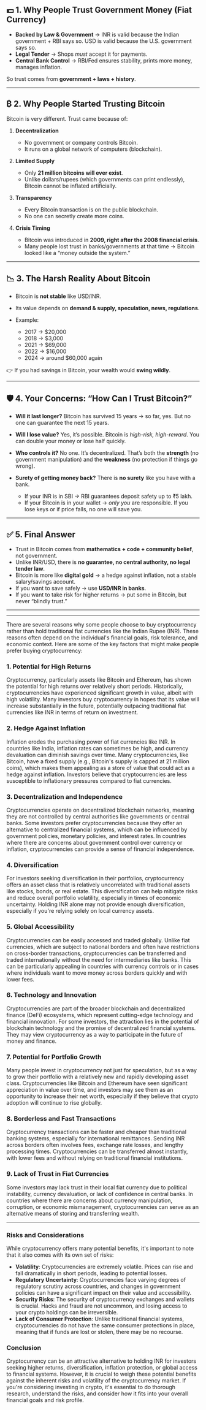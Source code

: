 ## 💵 1. Why People Trust Government Money (Fiat Currency)

* **Backed by Law & Government** → INR is valid because the Indian government + RBI says so. USD is valid because the U.S. government says so.
* **Legal Tender** → Shops *must* accept it for payments.
* **Central Bank Control** → RBI/Fed ensures stability, prints more money, manages inflation.

So trust comes from **government + laws + history**.

---

## ₿ 2. Why People Started Trusting Bitcoin

Bitcoin is very different. Trust came because of:

1. **Decentralization**

   * No government or company controls Bitcoin.
   * It runs on a global network of computers (blockchain).

2. **Limited Supply**

   * Only **21 million bitcoins will ever exist**.
   * Unlike dollars/rupees (which governments can print endlessly), Bitcoin cannot be inflated artificially.

3. **Transparency**

   * Every Bitcoin transaction is on the public blockchain.
   * No one can secretly create more coins.

4. **Crisis Timing**

   * Bitcoin was introduced in **2009, right after the 2008 financial crisis**.
   * Many people lost trust in banks/governments at that time → Bitcoin looked like a “money outside the system.”

---

## 📉 3. The Harsh Reality About Bitcoin

* Bitcoin is **not stable** like USD/INR.
* Its value depends on **demand & supply, speculation, news, regulations**.
* Example:

  * 2017 → \$20,000
  * 2018 → \$3,000
  * 2021 → \$69,000
  * 2022 → \$16,000
  * 2024 → around \$60,000 again

👉 If you had savings in Bitcoin, your wealth would **swing wildly**.

---

## 🛡️ 4. Your Concerns: “How Can I Trust Bitcoin?”

* **Will it last longer?**
  Bitcoin has survived 15 years → so far, yes. But no one can guarantee the next 15 years.

* **Will I lose value?**
  Yes, it’s possible. Bitcoin is *high-risk, high-reward*. You can double your money or lose half quickly.

* **Who controls it?**
  No one. It’s decentralized. That’s both the **strength** (no government manipulation) and the **weakness** (no protection if things go wrong).

* **Surety of getting money back?**
  There is **no surety** like you have with a bank.

  * If your INR is in SBI → RBI guarantees deposit safety up to ₹5 lakh.
  * If your Bitcoin is in your wallet → *only you* are responsible. If you lose keys or if price falls, no one will save you.

---

## ✅ 5. Final Answer

* Trust in Bitcoin comes from **mathematics + code + community belief**, not government.
* Unlike INR/USD, there is **no guarantee, no central authority, no legal tender law**.
* Bitcoin is more like **digital gold** → a hedge against inflation, not a stable salary/savings account.
* If you want to save safely → use **USD/INR in banks**.
* If you want to take risk for higher returns → put some in Bitcoin, but never “blindly trust.”

---
---

There are several reasons why some people choose to buy cryptocurrency rather than hold traditional fiat currencies like the Indian Rupee (INR). These reasons often depend on the individual's financial goals, risk tolerance, and economic context. Here are some of the key factors that might make people prefer buying cryptocurrency:

### 1. **Potential for High Returns**
Cryptocurrency, particularly assets like Bitcoin and Ethereum, has shown the potential for high returns over relatively short periods. Historically, cryptocurrencies have experienced significant growth in value, albeit with high volatility. Many investors buy cryptocurrency in hopes that its value will increase substantially in the future, potentially outpacing traditional fiat currencies like INR in terms of return on investment.

### 2. **Hedge Against Inflation**
Inflation erodes the purchasing power of fiat currencies like INR. In countries like India, inflation rates can sometimes be high, and currency devaluation can diminish savings over time. Many cryptocurrencies, like Bitcoin, have a fixed supply (e.g., Bitcoin's supply is capped at 21 million coins), which makes them appealing as a store of value that could act as a hedge against inflation. Investors believe that cryptocurrencies are less susceptible to inflationary pressures compared to fiat currencies.

### 3. **Decentralization and Independence**
Cryptocurrencies operate on decentralized blockchain networks, meaning they are not controlled by central authorities like governments or central banks. Some investors prefer cryptocurrencies because they offer an alternative to centralized financial systems, which can be influenced by government policies, monetary policies, and interest rates. In countries where there are concerns about government control over currency or inflation, cryptocurrencies can provide a sense of financial independence.

### 4. **Diversification**
For investors seeking diversification in their portfolios, cryptocurrency offers an asset class that is relatively uncorrelated with traditional assets like stocks, bonds, or real estate. This diversification can help mitigate risks and reduce overall portfolio volatility, especially in times of economic uncertainty. Holding INR alone may not provide enough diversification, especially if you're relying solely on local currency assets.

### 5. **Global Accessibility**
Cryptocurrencies can be easily accessed and traded globally. Unlike fiat currencies, which are subject to national borders and often have restrictions on cross-border transactions, cryptocurrencies can be transferred and traded internationally without the need for intermediaries like banks. This can be particularly appealing in countries with currency controls or in cases where individuals want to move money across borders quickly and with lower fees.

### 6. **Technology and Innovation**
Cryptocurrencies are part of the broader blockchain and decentralized finance (DeFi) ecosystems, which represent cutting-edge technology and financial innovation. For some investors, the attraction lies in the potential of blockchain technology and the promise of decentralized financial systems. They may view cryptocurrency as a way to participate in the future of money and finance.

### 7. **Potential for Portfolio Growth**
Many people invest in cryptocurrency not just for speculation, but as a way to grow their portfolio with a relatively new and rapidly developing asset class. Cryptocurrencies like Bitcoin and Ethereum have seen significant appreciation in value over time, and investors may see them as an opportunity to increase their net worth, especially if they believe that crypto adoption will continue to rise globally.

### 8. **Borderless and Fast Transactions**
Cryptocurrency transactions can be faster and cheaper than traditional banking systems, especially for international remittances. Sending INR across borders often involves fees, exchange rate losses, and lengthy processing times. Cryptocurrencies can be transferred almost instantly, with lower fees and without relying on traditional financial institutions.

### 9. **Lack of Trust in Fiat Currencies**
Some investors may lack trust in their local fiat currency due to political instability, currency devaluation, or lack of confidence in central banks. In countries where there are concerns about currency manipulation, corruption, or economic mismanagement, cryptocurrencies can serve as an alternative means of storing and transferring wealth.

---

### Risks and Considerations
While cryptocurrency offers many potential benefits, it's important to note that it also comes with its own set of risks:

- **Volatility**: Cryptocurrencies are extremely volatile. Prices can rise and fall dramatically in short periods, leading to potential losses.
- **Regulatory Uncertainty**: Cryptocurrencies face varying degrees of regulatory scrutiny across countries, and changes in government policies can have a significant impact on their value and accessibility.
- **Security Risks**: The security of cryptocurrency exchanges and wallets is crucial. Hacks and fraud are not uncommon, and losing access to your crypto holdings can be irreversible.
- **Lack of Consumer Protection**: Unlike traditional financial systems, cryptocurrencies do not have the same consumer protections in place, meaning that if funds are lost or stolen, there may be no recourse.

### Conclusion
Cryptocurrency can be an attractive alternative to holding INR for investors seeking higher returns, diversification, inflation protection, or global access to financial systems. However, it is crucial to weigh these potential benefits against the inherent risks and volatility of the cryptocurrency market. If you're considering investing in crypto, it's essential to do thorough research, understand the risks, and consider how it fits into your overall financial goals and risk profile.